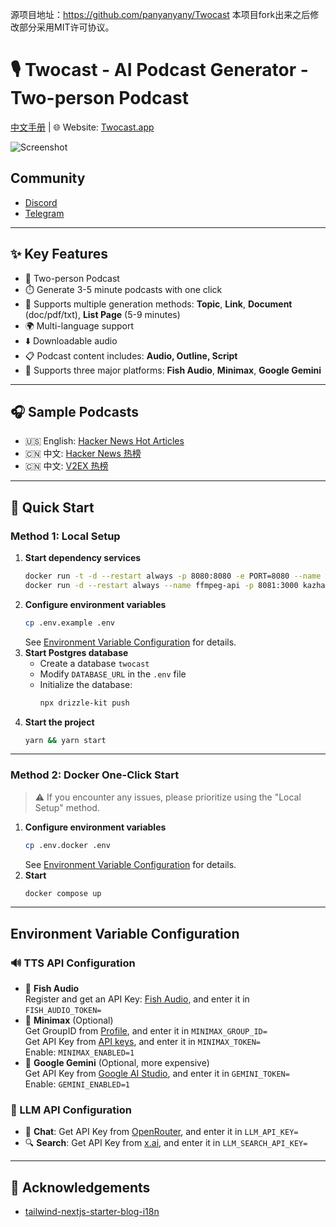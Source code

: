源项目地址：https://github.com/panyanyany/Twocast
本项目fork出来之后修改部分采用MIT许可协议。


# 🎙️ Twocast - AI Podcast Generator - Two-person Podcast
[中文手册](./README.zh-CN.md) | 🌐 Website: [Twocast.app](https://twocast.app/)

![Screenshot](./public/assets/img/image.png)

## Community
- [Discord](https://discord.gg/VJREVF9Ja3)
- [Telegram](https://t.me/+FYXV9IAVqcY5MTYx)

---

## ✨ Key Features

- 👥 Two-person Podcast
- ⏱️ Generate 3-5 minute podcasts with one click
- 🧠 Supports multiple generation methods: **Topic**, **Link**, **Document** (doc/pdf/txt), **List Page** (5-9 minutes)
- 🌍 Multi-language support
- ⬇️ Downloadable audio
- 📋 Podcast content includes: **Audio, Outline, Script**
- 🔌 Supports three major platforms: **Fish Audio**, **Minimax**, **Google Gemini**

---

## 🎧 Sample Podcasts

- 🇺🇸 English: [Hacker News Hot Articles](https://twocast.app/podcast/vs962a7f-9461-4875-b7c7-2f5aca66126e)
- 🇨🇳 中文: [Hacker News 热榜](https://twocast.app/podcast/vs789e71-b192-4374-93a2-8177f457ba5c)
- 🇨🇳 中文: [V2EX 热榜](https://twocast.app/podcast/vsbed589-6493-4ac2-8217-64d82b1ecafa)

---

## 🚀 Quick Start

### Method 1: Local Setup

1.  **Start dependency services**
    ```bash
    docker run -t -d --restart always -p 8080:8080 -e PORT=8080 --name textract bespaloff/textract-rest-api:v4.0.2
    docker run -d --restart always --name ffmpeg-api -p 8081:3000 kazhar/ffmpeg-api
    ```
2.  **Configure environment variables**
    ```bash
    cp .env.example .env
    ```
    See [Environment Variable Configuration](#environment-variable-configuration) for details.
3.  **Start Postgres database**
    -   Create a database `twocast`
    -   Modify `DATABASE_URL` in the `.env` file
    -   Initialize the database:
        ```bash
        npx drizzle-kit push
        ```
4.  **Start the project**
    ```bash
    yarn && yarn start
    ```

---

### Method 2: Docker One-Click Start

> ⚠️ If you encounter any issues, please prioritize using the "Local Setup" method.

1.  **Configure environment variables**
    ```bash
    cp .env.docker .env
    ```
    See [Environment Variable Configuration](#environment-variable-configuration) for details.
2.  **Start**
    ```bash
    docker compose up
    ```

---

## Environment Variable Configuration

### 🔊 TTS API Configuration

-   🎏 **Fish Audio**  
    Register and get an API Key: [Fish Audio](https://bit.ly/4k7AXHt), and enter it in `FISH_AUDIO_TOKEN=`
-   🦾 **Minimax** (Optional)  
    Get GroupID from [Profile](https://www.minimax.io/platform/user-center/basic-information), and enter it in `MINIMAX_GROUP_ID=`  
    Get API Key from [API keys](https://www.minimax.io/platform/user-center/basic-information/interface-key), and enter it in `MINIMAX_TOKEN=`  
    Enable: `MINIMAX_ENABLED=1`
-   🌈 **Google Gemini** (Optional, more expensive)  
    Get API Key from [Google AI Studio](https://aistudio.google.com/gen-media), and enter it in `GEMINI_TOKEN=`  
    Enable: `GEMINI_ENABLED=1`

### 🤖 LLM API Configuration

-   💬 **Chat**: Get API Key from [OpenRouter](https://openrouter.ai), and enter it in `LLM_API_KEY=`
-   🔍 **Search**: Get API Key from [x.ai](https://console.x.ai/), and enter it in `LLM_SEARCH_API_KEY=`

---

## 🙏 Acknowledgements

-   [tailwind-nextjs-starter-blog-i18n](https://github.com/PxlSyl/tailwind-nextjs-starter-blog-i18n)
